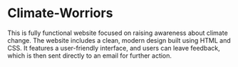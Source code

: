 # Climate-Worriors
This is fully functional website focused on raising awareness about climate change. The website includes a clean, modern design built using HTML and CSS. It features a user-friendly interface, and users can leave feedback, which is then sent directly to an email for further action.
